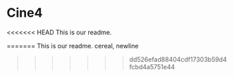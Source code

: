# Cine4

<<<<<<< HEAD
This is our readme.

=======
This is our readme. cereal, newline
>>>>>>> dd526efad88404cdf17303b59d4fcbd4a5751e44
